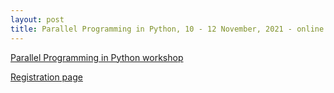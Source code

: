 ```yaml
---
layout: post
title: Parallel Programming in Python, 10 - 12 November, 2021 - online
---
```


[Parallel Programming in Python workshop](https://esciencecenter-digital-skills.github.io/2022-01-11-ds-parallel/)

[Registration page](https://www.eventbrite.com/e/parallel-programming-with-python-tickets-228232127437)

